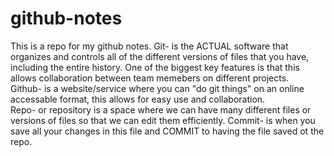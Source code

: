 # github-notes
This is a repo for my github notes. 
Git- is the ACTUAL software that organizes and controls all of the different versions of files that you have, including the entire history. One of the biggest key features is that this allows collaboration between team memebers on different projects.  
Github- is a website/service where you can "do git things" on an online accessable format, this allows for easy use and collaboration.  
Repo- or repository is a space where we can have many different files or versions of files so that we can edit them efficiently. 
Commit- is when you save all your changes in this file and COMMIT to having the file saved ot the repo. 
